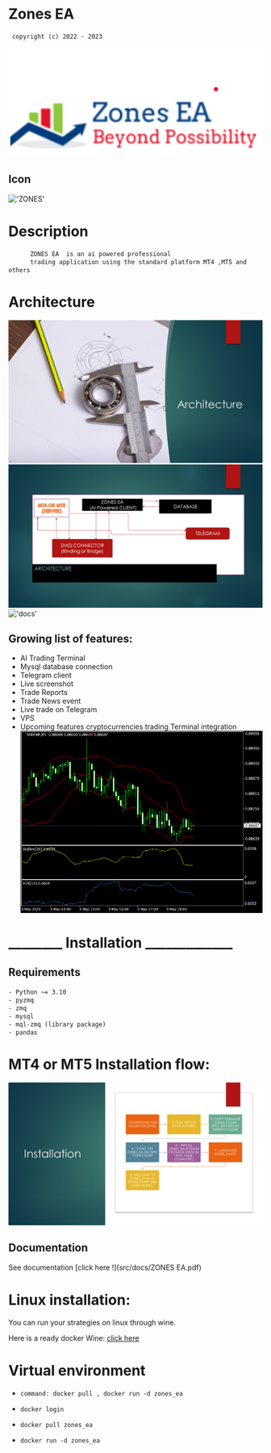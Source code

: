 # Zones EA

     copyright (c) 2022 - 2023  

!['ZONES'](./src/images/zones_ea.png)

## Icon

!['ZONES'](./src/images/zones_ea.ico)

# Description

          ZONES EA  is an ai powered professional  
          trading application using the standard platform MT4 ,MT5 and others

# Architecture

!['Architecture'](./src/images/Architecture/zones_ea/Slide3.PNG)
!['Architecture'](./src/images/Architecture/zones_ea/Slide4.PNG)
!['docs'](./src/License/LICENSE)

## Growing list of features:

- AI Trading Terminal
- Mysql database connection
- Telegram client
- Live screenshot
- Trade Reports
- Trade News event
- Live trade on Telegram
- VPS
- Upcoming features cryptocurrencies trading Terminal integration
  ![screenshot](MT4/Files/USDCHF5.gif)

# ________ Installation _____________
## Requirements
    - Python ~= 3.10
    - pyzmq
    - zmq
    - mysql
    - mql-zmq (library package)
    - pandas

# MT4 or MT5 Installation flow:

!['alt text'](src/images/ZONESEA/Slide2.PNG)
## Documentation

See documentation [click here !](src/docs/ZONES EA.pdf)

# Linux installation:

You can run your strategies on linux through wine.

Here is a ready docker Wine:   [click here](https://hub.docker.com/docker-wine/nguemechieu/zones_ea)

# Virtual environment

-     command: docker pull , docker run -d zones_ea
-     docker login 
-     docker pull zones_ea
-     docker run -d zones_ea
